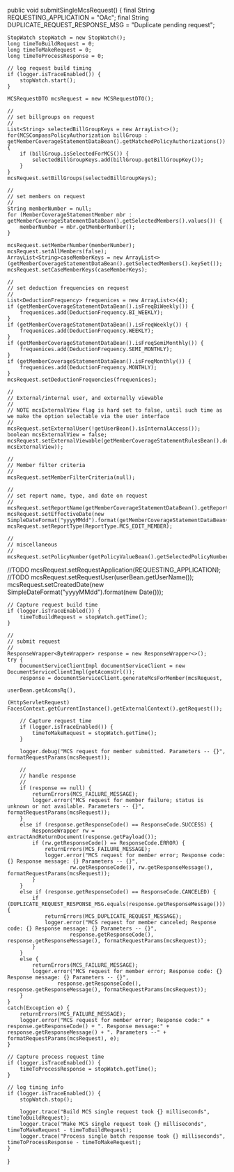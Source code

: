 public void submitSingleMcsRequest() {
	final String REQUESTING_APPLICATION = "OAc";
	final String DUPLICATE_REQUEST_RESPONSE_MSG = "Duplicate pending request";
	
	StopWatch stopWatch = new StopWatch();
	long timeToBuildRequest = 0;
	long timeToMakeRequest = 0;
	long timeToProcessResponse = 0;
	
	// log request build timing
	if (logger.isTraceEnabled()) {
		stopWatch.start();
	}
	
	MCSRequestDTO mcsRequest = new MCSRequestDTO();
			
	//
	// set billgroups on request
	//
	List<String> selectedBillGroupKeys = new ArrayList<>();
	for(MCSCompassPolicyAuthorization billGroup : getMemberCoverageStatementDataBean().getMatchedPolicyAuthorizations()) {
		if (billGroup.isSelectedForMCS()) {
			selectedBillGroupKeys.add(billGroup.getBillGroupKey());
		}
	}		
	mcsRequest.setBillGroups(selectedBillGroupKeys);
	
	//
	// set members on request
	//
	String memberNumber = null;
	for (MemberCoverageStatementMember mbr : getMemberCoverageStatementDataBean().getSelectedMembers().values()) {
		memberNumber = mbr.getMemberNumber();
	}
			
	mcsRequest.setMemberNumber(memberNumber);
	mcsRequest.setAllMembers(false);
	ArrayList<String>caseMemberKeys = new ArrayList<>(getMemberCoverageStatementDataBean().getSelectedMembers().keySet());
	mcsRequest.setCaseMemberKeys(caseMemberKeys);
	
	//
	// set deduction frequencies on request	
	//		
	List<DeductionFrequency> frequenices = new ArrayList<>(4);
	if (getMemberCoverageStatementDataBean().isFreqBiWeekly()) {
		frequenices.add(DeductionFrequency.BI_WEEKLY);  		
	}
	if (getMemberCoverageStatementDataBean().isFreqWeekly()) {
		frequenices.add(DeductionFrequency.WEEKLY);		
	}
	if (getMemberCoverageStatementDataBean().isFreqSemiMonthly()) { 
		frequenices.add(DeductionFrequency.SEMI_MONTHLY);
	}		
	if (getMemberCoverageStatementDataBean().isFreqMonthly()) { 
		frequenices.add(DeductionFrequency.MONTHLY);
	}	
	mcsRequest.setDeductionFrequencies(frequenices);
						
	//
	// External/internal user, and externally viewable
	// 
	// NOTE mcsExternalView flag is hard set to false, until such time as we make the option selectable via the user interface
	//
	mcsRequest.setExternalUser(!getUserBean().isInternalAccess());
	boolean mcsExternalView = false;
	mcsRequest.setExternalViewable(getMemberCoverageStatementRulesBean().determineMcsExternalView(getUserBean().isInternalAccess(), mcsExternalView));		
	
	//
	// Member filter criteria
	//			
	mcsRequest.setMemberFilterCriteria(null);
	
	//
	// set report name, type, and date on request
	//
	mcsRequest.setReportName(getMemberCoverageStatementDataBean().getReportName());
	mcsRequest.setEffectiveDate(new SimpleDateFormat("yyyyMMdd").format(getMemberCoverageStatementDataBean().getReportDate()));
	mcsRequest.setReportType(ReportType.MCS_EDIT_MEMBER);
			
	//
	// miscellaneous
	//
	mcsRequest.setPolicyNumber(getPolicyValueBean().getSelectedPolicyNumber());
//TODO		mcsRequest.setRequestApplication(REQUESTING_APPLICATION);
//TODO		mcsRequest.setRequestUser(userBean.getUserName());
	mcsRequest.setCreatedDate(new SimpleDateFormat("yyyyMMdd").format(new Date()));		

	// Capture request build time
	if (logger.isTraceEnabled()) {
		timeToBuildRequest = stopWatch.getTime();
	}		

	//
	// submit request
	//		
	ResponseWrapper<ByteWrapper> response = new ResponseWrapper<>();
	try {
		DocumentServiceClientImpl documentServiceClient = new DocumentServiceClientImpl(getAcomsUrl());
		response = documentServiceClient.generateMcsForMember(mcsRequest,
															  userBean.getAcomsRq(), 
															  (HttpServletRequest) FacesContext.getCurrentInstance().getExternalContext().getRequest());

		// Capture request time
		if (logger.isTraceEnabled()) {
			timeToMakeRequest = stopWatch.getTime();
		}			
					
		logger.debug("MCS request for member submitted. Parameters -- {}", formatRequestParams(mcsRequest));
		
		//
		// handle response
		//
		if (response == null) {
			returnErrors(MCS_FAILURE_MESSAGE);           	
			logger.error("MCS request for member failure; status is unknown or not available. Parameters -- {}", formatRequestParams(mcsRequest));
		}
		else if (response.getResponseCode() == ResponseCode.SUCCESS) { 
			ResponseWrapper rw = extractAndReturnDocument(response.getPayload());
			if (rw.getResponseCode() == ResponseCode.ERROR) {
				returnErrors(MCS_FAILURE_MESSAGE);
				logger.error("MCS request for member error; Response code: {} Response message: {} Parameters -- {}",
						rw.getResponseCode(), rw.getResponseMessage(), formatRequestParams(mcsRequest));
			}
		} 
		else if (response.getResponseCode() == ResponseCode.CANCELED) {
			if (DUPLICATE_REQUEST_RESPONSE_MSG.equals(response.getResponseMessage())) {
				returnErrors(MCS_DUPLICATE_REQUEST_MESSAGE);
				logger.error("MCS request for member canceled; Response code: {} Response message: {} Parameters -- {}",
						response.getResponseCode(), response.getResponseMessage(), formatRequestParams(mcsRequest));
			}
		}
		else {
			returnErrors(MCS_FAILURE_MESSAGE);
			logger.error("MCS request for member error; Response code: {} Response message: {} Parameters -- {}",
					response.getResponseCode(), response.getResponseMessage(), formatRequestParams(mcsRequest));
		}
	}
	catch(Exception e) {
		returnErrors(MCS_FAILURE_MESSAGE);
		logger.error("MCS request for member error; Response code:" + response.getResponseCode() + ". Response message:" + response.getResponseMessage() + ". Parameters --" + formatRequestParams(mcsRequest), e);
	}
	
	// Capture process request time
	if (logger.isTraceEnabled()) {
		timeToProcessResponse = stopWatch.getTime();
	}
	
	// log timing info
	if (logger.isTraceEnabled()) {
		stopWatch.stop();
		
		logger.trace("Build MCS single request took {} milliseconds", timeToBuildRequest);
		logger.trace("Make MCS single request took {} milliseconds", timeToMakeRequest - timeToBuildRequest);
		logger.trace("Process single batch response took {} milliseconds", timeToProcessResponse - timeToMakeRequest);
	}		
}